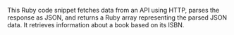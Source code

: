 This Ruby code snippet fetches data from an API using HTTP, parses the response as JSON, and returns a Ruby array representing the parsed JSON data. It retrieves information about a book based on its ISBN.
